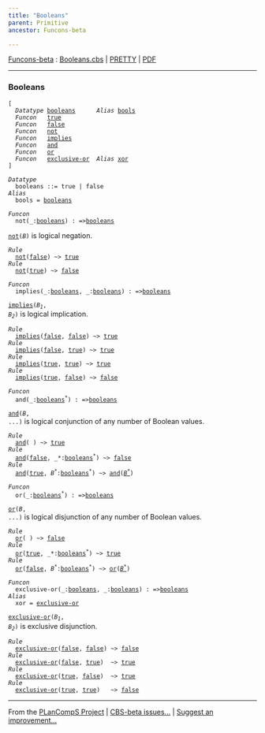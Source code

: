 ```yaml
---
title: "Booleans"
parent: Primitive
ancestor: Funcons-beta

---
```


[Funcons-beta] : [Booleans.cbs] \| [PRETTY] \| [PDF]


----
### Booleans

<div class="highlighter-rouge"><pre class="highlight"><code>[
  <i class="keyword">Datatype</i> <span class="name"><a href="#Name_booleans">booleans</a></span>      <i class="keyword">Alias</i> <span class="name"><a href="#Name_bools">bools</a></span>
  <i class="keyword">Funcon</i>   <span class="name"><a href="#Name_true">true</a></span>
  <i class="keyword">Funcon</i>   <span class="name"><a href="#Name_false">false</a></span>
  <i class="keyword">Funcon</i>   <span class="name"><a href="#Name_not">not</a></span>
  <i class="keyword">Funcon</i>   <span class="name"><a href="#Name_implies">implies</a></span>
  <i class="keyword">Funcon</i>   <span class="name"><a href="#Name_and">and</a></span>
  <i class="keyword">Funcon</i>   <span class="name"><a href="#Name_or">or</a></span>
  <i class="keyword">Funcon</i>   <span class="name"><a href="#Name_exclusive-or">exclusive-or</a></span>  <i class="keyword">Alias</i> <span class="name"><a href="#Name_xor">xor</a></span>
]</code></pre></div>




<div class="highlighter-rouge"><pre class="highlight"><code><i class="keyword">Datatype</i>
  <span class="name"><span id="Name_booleans">booleans</span></span> ::= <span id="Name_true">true</span> | <span id="Name_false">false</span>
<i class="keyword">Alias</i>
  <span class="name"><span id="Name_bools">bools</span></span> = <span class="name"><a href="#Name_booleans">booleans</a></span></code></pre></div>



<div class="highlighter-rouge"><pre class="highlight"><code><i class="keyword">Funcon</i>
  <span class="name"><span id="Name_not">not</span></span>(_:<span class="name"><a href="#Name_booleans">booleans</a></span>) : =><span class="name"><a href="#Name_booleans">booleans</a></span></code></pre></div>

  <code><span class="name"><a href="#Name_not">not</a></span>(<i class="var">B</i>)</code>   is logical negation.

<div class="highlighter-rouge"><pre class="highlight"><code><i class="keyword">Rule</i>
  <span class="name"><a href="#Name_not">not</a></span>(<span class="name"><a href="#Name_false">false</a></span>) ~> <span class="name"><a href="#Name_true">true</a></span>
<i class="keyword">Rule</i>
  <span class="name"><a href="#Name_not">not</a></span>(<span class="name"><a href="#Name_true">true</a></span>) ~> <span class="name"><a href="#Name_false">false</a></span></code></pre></div>



<div class="highlighter-rouge"><pre class="highlight"><code><i class="keyword">Funcon</i>
  <span class="name"><span id="Name_implies">implies</span></span>(_:<span class="name"><a href="#Name_booleans">booleans</a></span>, _:<span class="name"><a href="#Name_booleans">booleans</a></span>) : =><span class="name"><a href="#Name_booleans">booleans</a></span></code></pre></div>

  <code><span class="name"><a href="#Name_implies">implies</a></span>(<i class="var">B<sub class="sub">1</sub></i>, <i class="var">B<sub class="sub">2</sub></i>)</code> is logical implication.

<div class="highlighter-rouge"><pre class="highlight"><code><i class="keyword">Rule</i>
  <span class="name"><a href="#Name_implies">implies</a></span>(<span class="name"><a href="#Name_false">false</a></span>, <span class="name"><a href="#Name_false">false</a></span>) ~> <span class="name"><a href="#Name_true">true</a></span>
<i class="keyword">Rule</i>
  <span class="name"><a href="#Name_implies">implies</a></span>(<span class="name"><a href="#Name_false">false</a></span>, <span class="name"><a href="#Name_true">true</a></span>) ~> <span class="name"><a href="#Name_true">true</a></span>
<i class="keyword">Rule</i>
  <span class="name"><a href="#Name_implies">implies</a></span>(<span class="name"><a href="#Name_true">true</a></span>, <span class="name"><a href="#Name_true">true</a></span>) ~> <span class="name"><a href="#Name_true">true</a></span>
<i class="keyword">Rule</i>
  <span class="name"><a href="#Name_implies">implies</a></span>(<span class="name"><a href="#Name_true">true</a></span>, <span class="name"><a href="#Name_false">false</a></span>) ~> <span class="name"><a href="#Name_false">false</a></span></code></pre></div>



<div class="highlighter-rouge"><pre class="highlight"><code><i class="keyword">Funcon</i>
  <span class="name"><span id="Name_and">and</span></span>(_:<span class="name"><a href="#Name_booleans">booleans</a></span><sup class="sup">*</sup>) : =><span class="name"><a href="#Name_booleans">booleans</a></span></code></pre></div>

  <code><span class="name"><a href="#Name_and">and</a></span>(<i class="var">B</i>, ...)</code> is logical conjunction of any number of Boolean values.

<div class="highlighter-rouge"><pre class="highlight"><code><i class="keyword">Rule</i>
  <span class="name"><a href="#Name_and">and</a></span>( ) ~> <span class="name"><a href="#Name_true">true</a></span>
<i class="keyword">Rule</i>
  <span class="name"><a href="#Name_and">and</a></span>(<span class="name"><a href="#Name_false">false</a></span>, _*:<span class="name"><a href="#Name_booleans">booleans</a></span><sup class="sup">*</sup>) ~> <span class="name"><a href="#Name_false">false</a></span>  
<i class="keyword">Rule</i>
  <span class="name"><a href="#Name_and">and</a></span>(<span class="name"><a href="#Name_true">true</a></span>, <span id="Variable370_B*"><i class="var">B<sup class="sup">*</sup></i></span>:<span class="name"><a href="#Name_booleans">booleans</a></span><sup class="sup">*</sup>) ~> <span class="name"><a href="#Name_and">and</a></span>(<a href="#Variable370_B*"><i class="var">B<sup class="sup">*</sup></i></a>)</code></pre></div>



<div class="highlighter-rouge"><pre class="highlight"><code><i class="keyword">Funcon</i>
  <span class="name"><span id="Name_or">or</span></span>(_:<span class="name"><a href="#Name_booleans">booleans</a></span><sup class="sup">*</sup>) : =><span class="name"><a href="#Name_booleans">booleans</a></span></code></pre></div>

  <code><span class="name"><a href="#Name_or">or</a></span>(<i class="var">B</i>, ...)</code> is logical disjunction of any number of Boolean values.

<div class="highlighter-rouge"><pre class="highlight"><code><i class="keyword">Rule</i>
  <span class="name"><a href="#Name_or">or</a></span>( ) ~> <span class="name"><a href="#Name_false">false</a></span>
<i class="keyword">Rule</i>
  <span class="name"><a href="#Name_or">or</a></span>(<span class="name"><a href="#Name_true">true</a></span>, _*:<span class="name"><a href="#Name_booleans">booleans</a></span><sup class="sup">*</sup>) ~> <span class="name"><a href="#Name_true">true</a></span>
<i class="keyword">Rule</i>
  <span class="name"><a href="#Name_or">or</a></span>(<span class="name"><a href="#Name_false">false</a></span>, <span id="Variable495_B*"><i class="var">B<sup class="sup">*</sup></i></span>:<span class="name"><a href="#Name_booleans">booleans</a></span><sup class="sup">*</sup>) ~> <span class="name"><a href="#Name_or">or</a></span>(<a href="#Variable495_B*"><i class="var">B<sup class="sup">*</sup></i></a>)</code></pre></div>

<div class="highlighter-rouge"><pre class="highlight"><code><i class="keyword">Funcon</i>
  <span class="name"><span id="Name_exclusive-or">exclusive-or</span></span>(_:<span class="name"><a href="#Name_booleans">booleans</a></span>, _:<span class="name"><a href="#Name_booleans">booleans</a></span>) : =><span class="name"><a href="#Name_booleans">booleans</a></span>
<i class="keyword">Alias</i>
  <span class="name"><span id="Name_xor">xor</span></span> = <span class="name"><a href="#Name_exclusive-or">exclusive-or</a></span></code></pre></div>


  <code><span class="name"><a href="#Name_exclusive-or">exclusive-or</a></span>(<i class="var">B<sub class="sub">1</sub></i>, <i class="var">B<sub class="sub">2</sub></i>)</code> is exclusive disjunction.

<div class="highlighter-rouge"><pre class="highlight"><code><i class="keyword">Rule</i>
  <span class="name"><a href="#Name_exclusive-or">exclusive-or</a></span>(<span class="name"><a href="#Name_false">false</a></span>, <span class="name"><a href="#Name_false">false</a></span>) ~> <span class="name"><a href="#Name_false">false</a></span>
<i class="keyword">Rule</i>
  <span class="name"><a href="#Name_exclusive-or">exclusive-or</a></span>(<span class="name"><a href="#Name_false">false</a></span>, <span class="name"><a href="#Name_true">true</a></span>)  ~> <span class="name"><a href="#Name_true">true</a></span>
<i class="keyword">Rule</i>
  <span class="name"><a href="#Name_exclusive-or">exclusive-or</a></span>(<span class="name"><a href="#Name_true">true</a></span>, <span class="name"><a href="#Name_false">false</a></span>)  ~> <span class="name"><a href="#Name_true">true</a></span>
<i class="keyword">Rule</i>
  <span class="name"><a href="#Name_exclusive-or">exclusive-or</a></span>(<span class="name"><a href="#Name_true">true</a></span>, <span class="name"><a href="#Name_true">true</a></span>)   ~> <span class="name"><a href="#Name_false">false</a></span></code></pre></div>



[Funcons-beta]: /CBS-beta/docs/Funcons-beta
  "FUNCONS-BETA"
[Unstable-Funcons-beta]: /CBS-beta/docs/Unstable-Funcons-beta
  "UNSTABLE-FUNCONS-BETA"
[Languages-beta]: /CBS-beta/docs/Languages-beta
  "LANGUAGES-BETA"
[Unstable-Languages-beta]: /CBS-beta/docs/Unstable-Languages-beta
  "UNSTABLE-LANGUAGES-BETA"
[CBS-beta]: /CBS-beta
  "CBS-BETA"
[Booleans.cbs]: https://github.com/plancomps/CBS-beta/blob/math/Funcons-beta/Values/Primitive/Booleans/Booleans.cbs
  "CBS SOURCE FILE ON GITHUB"
[PLAIN]: /CBS-beta/docs/Funcons-beta/Values/Primitive/Booleans
  "CBS SOURCE WEB PAGE"
[PRETTY]: /CBS-beta/math/Funcons-beta/Values/Primitive/Booleans
  "CBS-KATEX WEB PAGE"
[PDF]: https://github.com/plancomps/CBS-beta/blob/math/Funcons-beta/Values/Primitive/Booleans/Booleans.pdf
  "CBS-LATEX PDF FILE"
[PLanCompS Project]: https://plancomps.github.io
  "PROGRAMMING LANGUAGE COMPONENTS AND SPECIFICATIONS PROJECT HOME PAGE"

____

From the [PLanCompS Project] | [CBS-beta issues...] | [Suggest an improvement...]

[CBS-beta issues...]: https://github.com/plancomps/CBS-beta/issues
   "CBS-BETA ISSUE REPORTS ON GITHUB"
 [Suggest an improvement...]: mailto:plancomps@gmail.com?Subject=CBS-beta%20-%20comment&Body=Re%3A%20CBS-beta%20specification%20at%20Values/Primitive/Booleans/Booleans.cbs%0A%0AComment/Query/Issue/Suggestion%3A%0A%0A%0ASignature%3A%0A
   "GENERATE AN EMAIL TEMPLATE"
